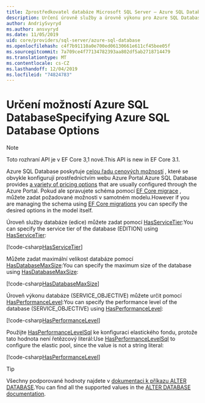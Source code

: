 ```yaml
---
title: Zprostředkovatel databáze Microsoft SQL Server – Azure SQL Database možnosti – EF Core
description: Určení úrovně služby a úrovně výkonu pro Azure SQL Database s poskytovatelem databáze SQL Server Entity Framework Core
author: AndriySvyryd
ms.author: ansvyryd
ms.date: 11/05/2019
uid: core/providers/sql-server/azure-sql-database
ms.openlocfilehash: c4f7b91110a0e700ed06130661e611cf45bee05f
ms.sourcegitcommit: 7a709ce4f77134782393aa802df5ab2718714479
ms.translationtype: MT
ms.contentlocale: cs-CZ
ms.lasthandoff: 12/04/2019
ms.locfileid: "74824783"
---
```

# <a name="specifying-azure-sql-database-options"></a><span data-ttu-id="9dcc1-103">Určení možností Azure SQL Database</span><span class="sxs-lookup"><span data-stu-id="9dcc1-103">Specifying Azure SQL Database Options</span></span>

>[!NOTE]
> <span data-ttu-id="9dcc1-104">Toto rozhraní API je v EF Core 3,1 nové.</span><span class="sxs-lookup"><span data-stu-id="9dcc1-104">This API is new in EF Core 3.1.</span></span>

<span data-ttu-id="9dcc1-105">Azure SQL Database poskytuje [celou řadu cenových možností](https://azure.microsoft.com/pricing/details/sql-database/single/) , které se obvykle konfigurují prostřednictvím webu Azure Portal.</span><span class="sxs-lookup"><span data-stu-id="9dcc1-105">Azure SQL Database provides [a variety of pricing options](https://azure.microsoft.com/pricing/details/sql-database/single/) that are usually configured through the Azure Portal.</span></span> <span data-ttu-id="9dcc1-106">Pokud ale spravujete schéma pomocí [EF Core migrace](xref:core/managing-schemas/migrations/index) , můžete zadat požadované možnosti v samotném modelu.</span><span class="sxs-lookup"><span data-stu-id="9dcc1-106">However if you are managing the schema using [EF Core migrations](xref:core/managing-schemas/migrations/index) you can specify the desired options in the model itself.</span></span>

<span data-ttu-id="9dcc1-107">Úroveň služby databáze (edice) můžete zadat pomocí [HasServiceTier](/dotnet/api/Microsoft.EntityFrameworkCore.SqlServerModelBuilderExtensions.HasServiceTier):</span><span class="sxs-lookup"><span data-stu-id="9dcc1-107">You can specify the service tier of the database (EDITION) using [HasServiceTier](/dotnet/api/Microsoft.EntityFrameworkCore.SqlServerModelBuilderExtensions.HasServiceTier):</span></span>

[!code-csharp[HasServiceTier](../../../../samples/core/SqlServer/AzureDatabase/AzureSqlContext.cs?name=HasServiceTier)]

<span data-ttu-id="9dcc1-108">Můžete zadat maximální velikost databáze pomocí [HasDatabaseMaxSize](/dotnet/api/Microsoft.EntityFrameworkCore.SqlServerModelBuilderExtensions.HasDatabaseMaxSize):</span><span class="sxs-lookup"><span data-stu-id="9dcc1-108">You can specify the maximum size of the database using [HasDatabaseMaxSize](/dotnet/api/Microsoft.EntityFrameworkCore.SqlServerModelBuilderExtensions.HasDatabaseMaxSize):</span></span>

[!code-csharp[HasDatabaseMaxSize](../../../../samples/core/SqlServer/AzureDatabase/AzureSqlContext.cs?name=HasDatabaseMaxSize)]

<span data-ttu-id="9dcc1-109">Úroveň výkonu databáze (SERVICE_OBJECTIVE) můžete určit pomocí [HasPerformanceLevel](/dotnet/api/Microsoft.EntityFrameworkCore.SqlServerModelBuilderExtensions.HasPerformanceLevel):</span><span class="sxs-lookup"><span data-stu-id="9dcc1-109">You can specify the performance level of the database (SERVICE_OBJECTIVE) using [HasPerformanceLevel](/dotnet/api/Microsoft.EntityFrameworkCore.SqlServerModelBuilderExtensions.HasPerformanceLevel):</span></span>

[!code-csharp[HasPerformanceLevel](../../../../samples/core/SqlServer/AzureDatabase/AzureSqlContext.cs?name=HasPerformanceLevel)]

<span data-ttu-id="9dcc1-110">Použijte [HasPerformanceLevelSql](/dotnet/api/Microsoft.EntityFrameworkCore.SqlServerModelBuilderExtensions.HasPerformanceLevelSql) ke konfiguraci elastického fondu, protože tato hodnota není řetězcový literál:</span><span class="sxs-lookup"><span data-stu-id="9dcc1-110">Use [HasPerformanceLevelSql](/dotnet/api/Microsoft.EntityFrameworkCore.SqlServerModelBuilderExtensions.HasPerformanceLevelSql) to configure the elastic pool, since the value is not a string literal:</span></span>

[!code-csharp[HasPerformanceLevel](../../../../samples/core/SqlServer/AzureDatabase/AzureSqlContext.cs?name=HasPerformanceLevelSql)]


>[!TIP]
> <span data-ttu-id="9dcc1-111">Všechny podporované hodnoty najdete v [dokumentaci k příkazu ALTER DATABASE](/sql/t-sql/statements/alter-database-transact-sql?view=azuresqldb-current).</span><span class="sxs-lookup"><span data-stu-id="9dcc1-111">You can find all the supported values in the [ALTER DATABASE documentation](/sql/t-sql/statements/alter-database-transact-sql?view=azuresqldb-current).</span></span>